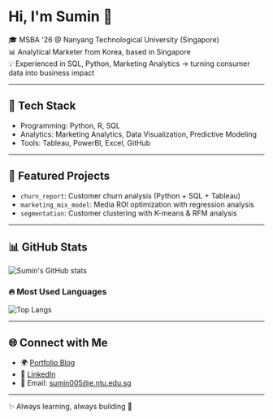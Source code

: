 # Hi, I'm Sumin 👋  

🎓 MSBA '26 @ Nanyang Technological University (Singapore)  
📊 Analytical Marketer from Korea, based in Singapore  
💡 Experienced in SQL, Python, Marketing Analytics → turning consumer data into business impact  

---

## 🔧 Tech Stack  
- Programming: Python, R, SQL  
- Analytics: Marketing Analytics, Data Visualization, Predictive Modeling  
- Tools: Tableau, PowerBI, Excel, GitHub  

---

## 📂 Featured Projects  
- `churn_report`: Customer churn analysis (Python + SQL + Tableau)  
- `marketing_mix_model`: Media ROI optimization with regression analysis  
- `segmentation`: Customer clustering with K-means & RFM analysis  

---

## 📊 GitHub Stats  

![Sumin's GitHub stats](https://github-readme-stats.vercel.app/api?username=suminleekorea&show_icons=true&theme=tokyonight)  

### 🔥 Most Used Languages  
![Top Langs](https://github-readme-stats.vercel.app/api/top-langs/?username=suminleekorea&layout=compact&theme=tokyonight)  

---

## 🌐 Connect with Me  
- 🌍 [Portfolio Blog](https://suminlee.blog)  
- 💼 [LinkedIn](https://linkedin.com/in/suminleekorea)  
- 📧 Email: sumin005@e.ntu.edu.sg  

---
✨ Always learning, always building 🚀
